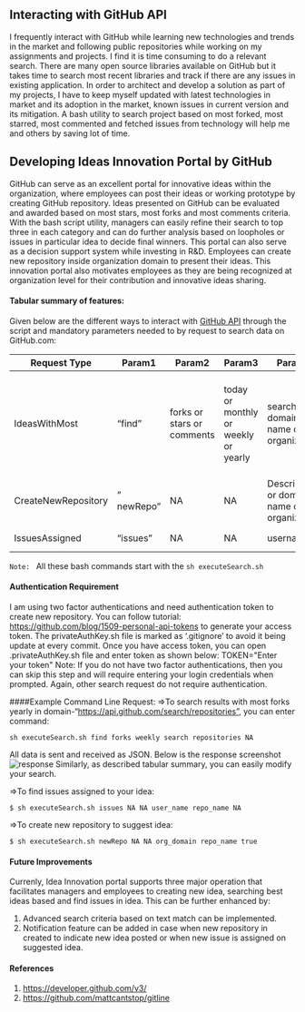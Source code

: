 ## Interacting with GitHub API

I frequently interact with GitHub while learning new technologies and trends in the market and following public repositories while working on my assignments and projects. I find it is time consuming to do a relevant search. There are many open source libraries available on GitHub but it takes time to search most recent libraries and track if there are any issues in existing application. In order to architect and develop a solution as part of my projects, I have to keep myself updated with latest technologies in market and its adoption in the market, known issues in current version and its mitigation. A bash utility to search project based on most forked, most starred, most commented and fetched issues from technology will help me and others by saving lot of time.

## Developing Ideas Innovation Portal by GitHub
GitHub can serve as an excellent portal for innovative ideas within the organization, where employees can post their ideas or working prototype by creating GitHub repository. Ideas presented on GitHub can be evaluated and awarded based on most stars, most forks and most comments criteria. With the bash script utility, managers can easily refine their search to top three in each category and can do further analysis based on loopholes or issues in particular idea to decide final winners. This portal can also serve as a decision support system while investing in R&D. Employees can create new repository inside organization domain to present their ideas. This innovation portal also motivates employees as they are being recognized at organization level for their contribution and innovative ideas sharing.


#### Tabular summary of features:

Given below are the different ways to interact with [GitHub API](https://developer.github.com/v3/) through the script and mandatory parameters needed to by request to search data on GitHub.com:

| Request Type| Param1| Param2| Param3| Param4| Param5|Param6|Description
|---|---|---|---|---|---|---|---|
| IdeasWithMost | “find” | forks or stars or comments| today or monthly or weekly or yearly| search or domain name of organization| repositories or name of repository | NA | This request find the top three results with most forks/stars/comments in duration which can be today/weekly/monthly/yearly from public repository or organization repository based on value of input param4 and param5|
| CreateNewRepository |” newRepo” |NA|NA| Description or domain name of organization | name of repository | Is_private(bool) | This method allow user to creating new repository.|
| IssuesAssigned | “issues” |NA|NA|username|name of repository|NA | This method allow user to find issues assigned to user

`Note: ` All these bash commands start with the `sh executeSearch.sh`

#### Authentication Requirement
I am using two factor authentications and need authentication token to create new repository. You can follow tutorial: https://github.com/blog/1509-personal-api-tokens to generate your access token. The privateAuthKey.sh file is marked as ‘.gitignore’ to avoid it being update at every commit. Once you have access token, you can open .privateAuthKey.sh file and enter token as shown below:
TOKEN="Enter your token"
Note: If you do not have two factor authentications, then you can skip this step and will require entering your login credentials when prompted. Again, other search request do not require authentication.

####Example Command Line Request:
=>To search results with most forks yearly in domain-“https://api.github.com/search/repositories”, you can enter command: 

```
sh executeSearch.sh find forks weekly search repositories NA 
```

All data is sent and received as JSON. Below is the response screenshot 
![response](https://cloud.githubusercontent.com/assets/7903007/17598067/c7abcaf4-5fc6-11e6-8f7a-9bec537194d9.png)
Similarly, as described tabular summary, you can easily modify your search.

=>To find issues assigned to your idea: 
```
$ sh executeSearch.sh issues NA NA user_name repo_name NA
```

=>To create new repository to suggest idea:
```
$ sh executeSearch.sh newRepo NA NA org_domain repo_name true
```
#### Future Improvements
Currenly, Idea Innovation portal supports three major operation that facilitates managers and employees to creating new idea, searching best ideas based and find issues in idea. This can be further enhanced by:
1.	Advanced search criteria based on text match can be implemented.
2.	Notification feature can be added in case when new repository in created to indicate new idea posted or when new issue is assigned on suggested idea.

#### References
1.	https://developer.github.com/v3/
2.	https://github.com/mattcantstop/gitline


